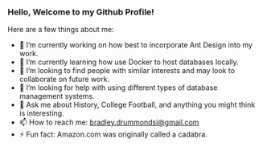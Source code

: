 ### Hello, Welcome to my Github Profile!

Here are a few things about me:

- 🔭 I’m currently working on how best to incorporate Ant Design into my work.
- 🌱 I’m currently learning how use Docker to host databases locally.
- 👯 I’m looking to find people with similar interests and may look to collaborate on future work.
- 🤔 I’m looking for help with using different types of database management systems.
- 💬 Ask me about History, College Football, and anything you might think is interesting.
- 📫 How to reach me: bradley.drummondsi@gmail.com
- ⚡ Fun fact: Amazon.com was originally called a cadabra.

